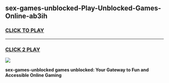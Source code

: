 
## sex-games-unblocked-Play-Unblocked-Games-Online-ab3ih
<h3>
<a href="https://premium76.site?title=sex-games-unblocked&ref=25A">CLICK TO PLAY</a></h3>
<hr>

<h3>
<a href="https://premium76.site?title=sex-games-unblocked&ref=25A">CLICK 2 PLAY</a>
  
</h3>

<a href="https://premium76.site?title=sex-games-unblocked&ref=25A"><img src="https://clearcache.store/games.png"></a>


**sex-games-unblocked games unblocked: Your Gateway to Fun and Accessible Online Gaming**

